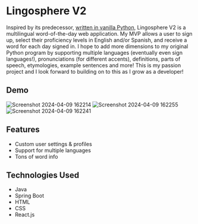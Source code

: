 # Lingosphere V2

Inspired by its predecessor, [written in vanilla Python](https://github.com/louiecasula/lingosphere), Lingosphere V2 is a multilingual word-of-the-day web application.
My MVP allows a user to sign up, select their proficiency levels in English and/or Spanish, and receive a word for each day signed in. I hope to add more dimensions to my original Python program by supporting multiple languages (eventually even sign languages!), pronunciations (for different accents), definitions, parts of speech, etymologies, example sentences and more! This is my passion project and I look forward to building on to this as I grow as a developer!

## Demo

![Screenshot 2024-04-09 162214](https://github.com/louiecasula/lingosphere-V2/assets/121182711/e9e0dd6a-c29c-419b-85ed-f815732dfb9f)
![Screenshot 2024-04-09 162255](https://github.com/louiecasula/lingosphere-V2/assets/121182711/2b8e6b5a-f13f-4c74-823b-a9cbc8beef82)
![Screenshot 2024-04-09 162241](https://github.com/louiecasula/lingosphere-V2/assets/121182711/50353c5d-a43e-46a4-b9d5-f34445a8cb6a)

## Features

- Custom user settings & profiles
- Support for multiple languages
- Tons of word info

## Technologies Used

- Java
- Spring Boot
- HTML
- CSS
- React.js
